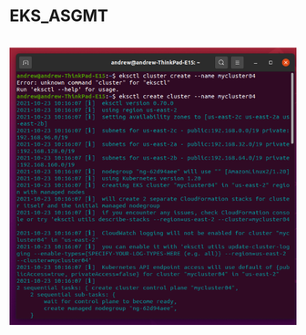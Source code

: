 # EKS_ASGMT

<html>
     <h1>
        <img style="float: center;" src=pictures/1.png width="1000" />
     </h1>
</html> 
